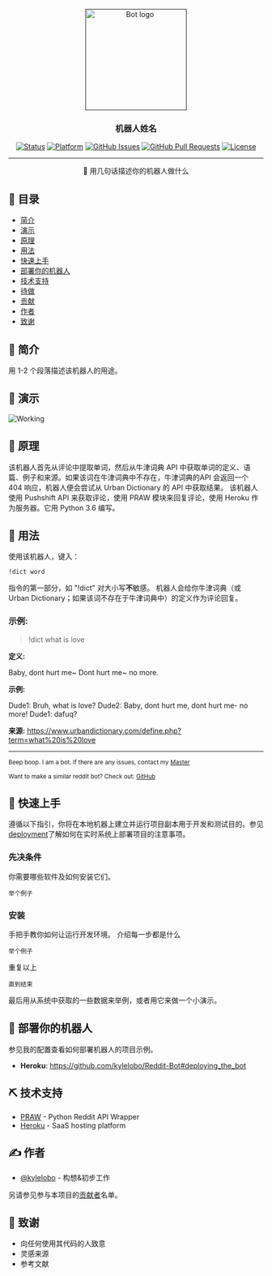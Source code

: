 <p align="center">
  <a href="" rel="noopener">
 <img width=200px height=200px src="https://i.imgur.com/FxL5qM0.jpg" alt="Bot logo"></a>
</p>

<h3 align="center">机器人姓名</h3>

<div align="center">

  [![Status](https://img.shields.io/badge/status-active-success.svg)]()
  [![Platform](https://img.shields.io/badge/platform-reddit-orange.svg)](https://www.reddit.com/user/Wordbook_Bot)
  [![GitHub Issues](https://img.shields.io/github/issues/kylelobo/The-Documentation-Compendium.svg)](https://github.com/kylelobo/The-Documentation-Compendium/issues)
  [![GitHub Pull Requests](https://img.shields.io/github/issues-pr/kylelobo/The-Documentation-Compendium.svg)](https://github.com/kylelobo/The-Documentation-Compendium/pulls)
  [![License](https://img.shields.io/badge/license-MIT-blue.svg)](/LICENSE)

</div>

---

<p align="center"> 🤖 用几句话描述你的机器人做什么<br> 
</p>

## 📝 目录
+ [简介](#about)
+ [演示](#demo)
+ [原理](#working)
+ [用法](#usage)
+ [快速上手](#getting_started)
+ [部署你的机器人](#deployment)
+ [技术支持](#built_using)
+ [待做](../TODO.md)
+ [贡献](../CONTRIBUTING.md)
+ [作者](#authors)
+ [致谢](#acknowledgement)

## 🧐 简介 <a name = "about"></a>
用 1-2 个段落描述该机器人的用途。

## 🎥 演示 <a name = "demo"></a>
![Working](https://media.giphy.com/media/20NLMBm0BkUOwNljwv/giphy.gif)

## 💭 原理 <a name = "working"></a>


该机器人首先从评论中提取单词，然后从牛津词典 API 中获取单词的定义、语篇、例子和来源。如果该词在牛津词典中不存在，牛津词典的API 会返回一个 404 响应，机器人便会尝试从 Urban Dictionary 的 API 中获取结果。
该机器人使用 Pushshift API 来获取评论，使用 PRAW 模块来回复评论，使用 Heroku 作为服务器。它用 Python 3.6 编写。

## 🎈 用法 <a name = "usage"></a>

使用该机器人，键入：
```
!dict word
```
指令的第一部分，如 "!dict" 对大小写**不**敏感。
机器人会给你牛津词典（或 Urban Dictionary；如果该词不存在于牛津词典中）的定义作为评论回复。

### 示例:

> !dict what is love

**定义:**

Baby, dont hurt me~
Dont hurt me~ no more.

**示例:**

Dude1: Bruh, what is love?
Dude2: Baby, dont hurt me, dont hurt me- no more!
Dude1: dafuq?

**来源:** https://www.urbandictionary.com/define.php?term=what%20is%20love

---

<sup>Beep boop. I am a bot. If there are any issues, contact my [Master](https://www.reddit.com/message/compose/?to=PositivePlayer1&subject=/u/Wordbook_Bot)</sup>

<sup>Want to make a similar reddit bot? Check out: [GitHub](https://github.com/kylelobo/Reddit-Bot)</sup>

## 🏁 快速上手 <a name = "getting_started"></a>

遵循以下指引，你将在本地机器上建立并运行项目副本用于开发和测试目的。参见[deployment](#deployment)了解如何在实时系统上部署项目的注意事项。

### 先决条件
你需要哪些软件及如何安装它们。

```
举个例子
```

### 安装

手把手教你如何让运行开发环境。
介绍每一步都是什么

```
举个例子
```

重复以上

```
直到结束
```

最后用从系统中获取的一些数据来举例，或者用它来做一个小演示。

## 🚀 部署你的机器人 <a name = "deployment"></a>

 参见我的配置查看如何部署机器人的项目示例。
+ **Heroku**: https://github.com/kylelobo/Reddit-Bot#deploying_the_bot

## ⛏️ 技术支持 <a name = "built_using"></a>
+ [PRAW](https://praw.readthedocs.io/en/latest/) - Python Reddit API Wrapper
+ [Heroku](https://www.heroku.com/) - SaaS hosting platform

## ✍️ 作者 <a name = "authors"></a>
+ [@kylelobo](https://github.com/kylelobo) - 构想&初步工作

另请参见参与本项目的[贡献者](https://github.com/kylelobo/The-Documentation-Compendium/contributors)名单。

## 🎉 致谢 <a name = "acknowledgement"></a>
+ 向任何使用其代码的人致意
+ 灵感来源
+ 参考文献